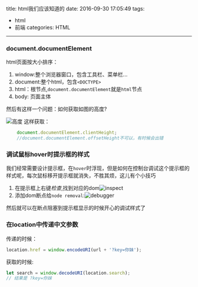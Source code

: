 title: html我们应该知道的
date: 2016-09-30 17:05:49
tags: 
- html
- 前端
categories: HTML
---
### document.documentElement
html页面按大小排序：
1. window:整个浏览器窗口，包含工具栏、菜单栏...
2. document:整个html，包含`<DOCTYPE>`
3. html：根节点,`document.documentElement`就是`html`节点
4. body: 页面主体

然后有这样一个问题：如何获取如图的高度?

![高度](http://7xphbb.com1.z0.glb.clouddn.com/html_height.png)
这样获取：
``` javascript
    document.documentElement.clientHeight;
    //document.documentElement.offsetHeight不可以，有时候会出错
```

### 调试鼠标hover时提示框的样式
我们经常需要设计提示框，在`hover`时浮现，但是如何在控制台调试这个提示框的样式呢，每次鼠标移开提示框就消失，不胜其烦，这儿有个小技巧

1. 在提示框上右键*检查*,找到对应的dom![inspect](http://7xphbb.com1.z0.glb.clouddn.com/inspect.gif)
2. 添加dom断点给`node removal`:![debugger](http://7xphbb.com1.z0.glb.clouddn.com/debug.gif)  
 
然后就可以在断点阻塞到提示框显示的时候开心的调试样式了

### 在location中传递中文参数
传递的时候：
``` js
location.href = window.encodeURI(url + '?key=你妹');
```
获取的时候:
``` js
let search = window.decodeURI(location.search);
// 结果是 ?key=你妹
```